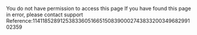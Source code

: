 You do not have permission to access this page If you have found this page in error, please contact support Reference:114118528912538336051665150839000274383320034968299102359